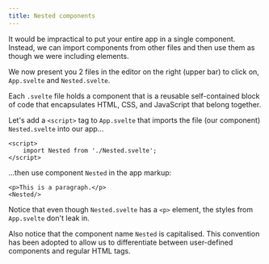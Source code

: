 ```yaml
---
title: Nested components
---
```


It would be impractical to put your entire app in a single component. Instead, we can import components from other files and then use them as though we were including elements.

We now present you 2 files in the editor on the right (upper bar) to click on, `App.svelte` and `Nested.svelte`.

Each `.svelte` file holds a component that is a reusable self-contained block of code that encapsulates HTML, CSS, and JavaScript that belong together.

Let's add a `<script>` tag to `App.svelte` that imports the file (our component) `Nested.svelte` into our app...

```svelte
<script>
	import Nested from './Nested.svelte';
</script>
```

...then use component `Nested` in the app markup:

```svelte
<p>This is a paragraph.</p>
<Nested/>
```

Notice that even though `Nested.svelte` has a `<p>` element, the styles from `App.svelte` don't leak in.

Also notice that the component name `Nested` is capitalised. This convention has been adopted to allow us to differentiate between user-defined components and regular HTML tags.
